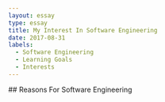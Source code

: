 ```yaml
---
layout: essay
type: essay
title: My Interest In Software Engineering
date: 2017-08-31
labels:
  - Software Engineering
  - Learning Goals
  - Interests
---
```

<p align: "center"> 
## Reasons For Software Engineering
</p>
